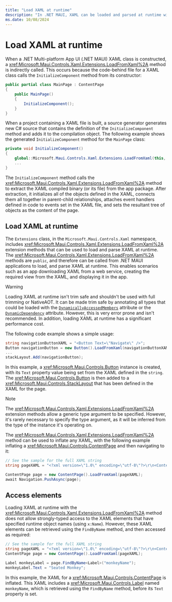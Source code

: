 ```yaml
---
title: "Load XAML at runtime"
description: "In .NET MAUI, XAML can be loaded and parsed at runtime with the LoadFromXaml extension methods."
ms.date: 10/08/2024
---
```


# Load XAML at runtime

When a .NET Multi-platform App UI (.NET MAUI) XAML class is constructed, a <xref:Microsoft.Maui.Controls.Xaml.Extensions.LoadFromXaml%2A> method is indirectly called. This occurs because the code-behind file for a XAML class calls the `InitializeComponent` method from its constructor:

```csharp
public partial class MainPage : ContentPage
{
    public MainPage()
    {
        InitializeComponent();
    }
}
```

When a project containing a XAML file is built, a source generator generates new C# source that contains the definition of the `InitializeComponent` method and adds it to the compilation object. The following example shows the generated `InitializeComponent` method for the `MainPage` class:

```csharp
private void InitializeComponent()
{
    global::Microsoft.Maui.Controls.Xaml.Extensions.LoadFromXaml(this, typeof(MainPage));
    ...
}
```

The `InitializeComponent` method calls the <xref:Microsoft.Maui.Controls.Xaml.Extensions.LoadFromXaml%2A> method to extract the XAML compiled binary (or its file) from the app package. After extraction, it initializes all of the objects defined in the XAML, connects them all together in parent-child relationships, attaches event handlers defined in code to events set in the XAML file, and sets the resultant tree of objects as the content of the page.

## Load XAML at runtime

The `Extensions` class, in the `Microsoft.Maui.Controls.Xaml` namespace, includes <xref:Microsoft.Maui.Controls.Xaml.Extensions.LoadFromXaml%2A> extension methods that can be used to load and parse XAML at runtime. The <xref:Microsoft.Maui.Controls.Xaml.Extensions.LoadFromXaml%2A> methods are `public`, and therefore can be called from .NET MAUI applications to load, and parse XAML at runtime. This enables scenarios such as an app downloading XAML from a web service, creating the required view from the XAML, and displaying it in the app.

> [!WARNING]
> Loading XAML at runtime isn't trim safe and shouldn't be used with full trimming or NativeAOT. It can be made trim safe by annotating all types that could be loaded with the [`DynamicallyAccessedMembers`](xref:System.Diagnostics.CodeAnalysis.DynamicallyAccessedMembersAttribute) attribute or the [`DynamicDependency`](xref:System.Diagnostics.CodeAnalysis.DynamicDependencyAttribute) attribute. However, this is very error prone and isn't recommended. In addition, loading XAML at runtime has a significant performance cost.

The following code example shows a simple usage:

```csharp
string navigationButtonXAML = "<Button Text=\"Navigate\" />";
Button navigationButton = new Button().LoadFromXaml(navigationButtonXAML);
...
stackLayout.Add(navigationButton);
```

In this example, a <xref:Microsoft.Maui.Controls.Button> instance is created, with its `Text` property value being set from the XAML defined in the `string`. The <xref:Microsoft.Maui.Controls.Button> is then added to a <xref:Microsoft.Maui.Controls.StackLayout> that has been defined in the XAML for the page.

> [!NOTE]
> The <xref:Microsoft.Maui.Controls.Xaml.Extensions.LoadFromXaml%2A> extension methods allow a generic type argument to be specified. However, it's rarely necessary to specify the type argument, as it will be inferred from the type of the instance it's operating on.

The <xref:Microsoft.Maui.Controls.Xaml.Extensions.LoadFromXaml%2A> method can be used to inflate any XAML, with the following example inflating a <xref:Microsoft.Maui.Controls.ContentPage> and then navigating to it:

```csharp
// See the sample for the full XAML string
string pageXAML = "<?xml version=\"1.0\" encoding=\"utf-8\"?>\r\n<ContentPage xmlns=\"http://schemas.microsoft.com/dotnet/2021/maui\"\nxmlns:x=\"http://schemas.microsoft.com/winfx/2009/xaml\"\nx:Class=\"LoadRuntimeXAML.CatalogItemsPage\"\nTitle=\"Catalog Items\">\n</ContentPage>";

ContentPage page = new ContentPage().LoadFromXaml(pageXAML);
await Navigation.PushAsync(page);
```

## Access elements

Loading XAML at runtime with the <xref:Microsoft.Maui.Controls.Xaml.Extensions.LoadFromXaml%2A> method does not allow strongly-typed access to the XAML elements that have specified runtime object names (using `x:Name`). However, these XAML elements can be retrieved using the `FindByName` method, and then accessed as required:

```csharp
// See the sample for the full XAML string
string pageXAML = "<?xml version=\"1.0\" encoding=\"utf-8\"?>\r\n<ContentPage xmlns=\"http://schemas.microsoft.com/dotnet/2021/maui\"\nxmlns:x=\"http://schemas.microsoft.com/winfx/2009/xaml\"\nx:Class=\"LoadRuntimeXAML.CatalogItemsPage\"\nTitle=\"Catalog Items\">\n<StackLayout>\n<Label x:Name=\"monkeyName\"\n />\n</StackLayout>\n</ContentPage>";
ContentPage page = new ContentPage().LoadFromXaml(pageXAML);

Label monkeyLabel = page.FindByName<Label>("monkeyName");
monkeyLabel.Text = "Seated Monkey";
```

In this example, the XAML for a <xref:Microsoft.Maui.Controls.ContentPage> is inflated. This XAML includes a <xref:Microsoft.Maui.Controls.Label> named `monkeyName`, which is retrieved using the `FindByName` method, before its `Text` property is set.
